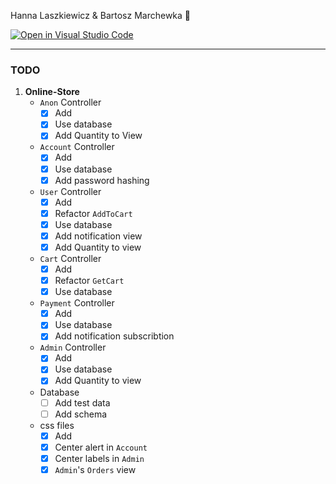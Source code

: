 Hanna Laszkiewicz & Bartosz Marchewka 🥕


[![Open in Visual Studio Code](https://classroom.github.com/assets/open-in-vscode-2e0aaae1b6195c2367325f4f02e2d04e9abb55f0b24a779b69b11b9e10269abc.svg)](https://classroom.github.com/online_ide?assignment_repo_id=19679156&assignment_repo_type=AssignmentRepo)

---

### TODO

1. **Online-Store**
    * `Anon` Controller
        - [x] Add 
        - [x] Use database
        - [x] Add Quantity to View
    * `Account` Controller
        - [x] Add 
        - [x] Use database
        - [x] Add password hashing
    * `User` Controller
        - [x] Add 
        - [x] Refactor `AddToCart`
        - [x] Use database
        - [x] Add notification view
        - [x] Add Quantity to view
    * `Cart` Controller
        - [x] Add 
        - [x] Refactor `GetCart`
        - [x] Use database
    * `Payment` Controller
        - [x] Add 
        - [x] Use database 
        - [x] Add notification subscribtion
    * `Admin` Controller
        - [x] Add 
        - [x] Use database
        - [x] Add Quantity to view
    * Database 
        - [ ] Add test data
        - [ ] Add schema
    * css files
        - [x] Add
        - [x] Center alert in `Account`
        - [x] Center labels in `Admin`
        - [x] `Admin`'s `Orders` view 
